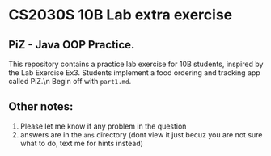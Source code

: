 # CS2030S 10B Lab extra exercise

## PiZ - Java OOP Practice.

This repository contains a practice lab exercise for 10B students, inspired by the Lab Exercise Ex3.
Students implement a food ordering and tracking app called PiZ.\n
Begin off with `part1.md`.

## Other notes:
1. Please let me know if any problem in the question
2. answers are in the `ans` directory (dont view it just becuz you are not sure what to do, text me for hints instead)
